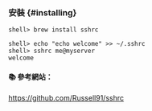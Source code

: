 ### 安裝 {#installing}

```
shell> brew install sshrc
```

```
shell> echo "echo welcome" >> ~/.sshrc
shell> sshrc me@myserver
welcome
```

#### :books: 參考網站：
https://github.com/Russell91/sshrc
